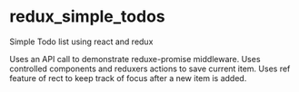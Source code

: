 # redux_simple_todos
Simple Todo list using react and redux 

Uses an API call to demonstrate reduxe-promise middleware.
Uses controlled components and reduxers actions to save current item.
Uses ref feature of rect to keep track of focus after a new item is added.

